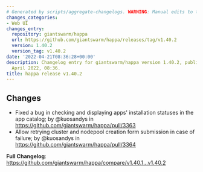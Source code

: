 ```yaml
---
# Generated by scripts/aggregate-changelogs. WARNING: Manual edits to this files will be overwritten.
changes_categories:
- Web UI
changes_entry:
  repository: giantswarm/happa
  url: https://github.com/giantswarm/happa/releases/tag/v1.40.2
  version: 1.40.2
  version_tag: v1.40.2
date: '2022-04-21T08:36:28+00:00'
description: Changelog entry for giantswarm/happa version 1.40.2, published on 21
  April 2022, 08:36.
title: happa release v1.40.2
---
```


## Changes

* Fixed a bug in checking and displaying apps' installation statuses in the app catalog; by @kuosandys in https://github.com/giantswarm/happa/pull/3363
* Allow retrying cluster and nodepool creation form submission in case of failure; by @kuosandys in https://github.com/giantswarm/happa/pull/3364


**Full Changelog**: https://github.com/giantswarm/happa/compare/v1.40.1...v1.40.2
